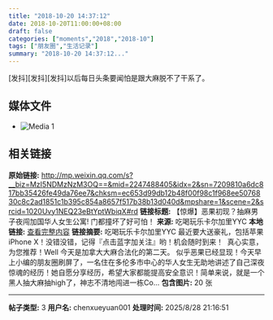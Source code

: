 ```yaml
---
title: "2018-10-20 14:37:12"
date: 2018-10-20T11:00:00+08:00
draft: false
categories: ["moments","2018","2018-10"]
tags: ["朋友圈","生活记录"]
summary: "2018-10-20 14:37:12..."
---
```


[发抖][发抖][发抖]以后每日头条要闻怕是跟大麻脱不了干系了。

## 媒体文件

- ![Media 1](/Moments/photos/2018-10-20/201810201437120.jpg)

## 相关链接

**原始链接:** http://mp.weixin.qq.com/s?__biz=MzI5NDMzNzM3OQ==&mid=2247488405&idx=2&sn=7209810a6dc817bb35426fe49da76ee7&chksm=ec653d99db12b48f00f98c1f968ee5076830c8c2ad1851c1b395c854a8657f517b38b13d040d&mpshare=1&scene=2&srcid=1020Uvy1NEQ23eBtYptWbiqX#rd
**链接标题:** 【惊爆】恶果初现？抽麻男子夜闯加国华人女生公寓! 门都撞坏了好可怕！
**来源:** 吃喝玩乐卡尔加里YYC
**本地链接:** [查看完整内容](/link_content/2018/10/2018-10-20-1/link_content/)
**链接摘要:** 吃喝玩乐卡尔加里YYC 最近要大送豪礼，包括苹果 iPhone X！没错没错，记得『点击蓝字加关注』哟！机会随时到来！  真心实意，为您推荐！Well 今天是加拿大大麻合法化的第二天。 似乎恶果已经显现！今天早上小编的朋友圈刷屏了，一名住在多伦多市中心的华人女生无助地讲述了自己深夜惊魂的经历！她自愿分享经历，希望大家都能提高安全意识！简单来说，就是一个黑人抽大麻抽high了，神志不清地闯进一栋Co...
**包含图片:** 20 张

---

**帖子类型:** 3
**用户名:** chenxueyuan001
**处理时间:** 2025/8/28 21:16:51